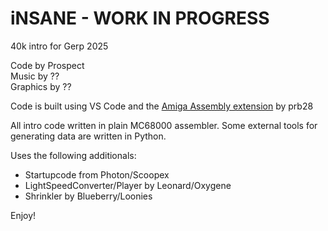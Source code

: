 # iNSANE - WORK IN PROGRESS
40k intro for Gerp 2025
  
Code by Prospect  
Music by ??  
Graphics by ??  
  
Code is built using VS Code and the [Amiga Assembly extension](https://github.com/prb28/vscode-amiga-assembly) by prb28  

All intro code written in plain MC68000 assembler. Some external tools for generating data are written in Python.  

Uses the following additionals:
* Startupcode from Photon/Scoopex  
* LightSpeedConverter/Player by Leonard/Oxygene
* Shrinkler by Blueberry/Loonies

Enjoy!
